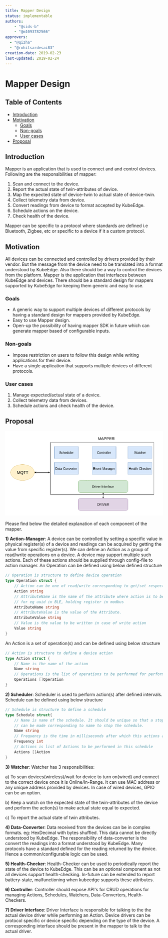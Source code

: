 ```yaml
---
title: Mapper Design
status: implementable
authors:
    - "@sids-b"
    - "@m1093782566"
approvers:
  - "@qizha"
  - "@rohitsardesai83"
creation-date: 2019-02-23
last-updated: 2019-02-24
---
```


# Mapper Design

## Table of Contents

* [Introduction](#introduction)
* [Motivation](#motivation)
  * [Goals](#goals)
  * [Non\-goals](#non-goals)
  * [User cases](#user-cases)
* [Proposal](#proposal)

## Introduction
Mapper is an application that is used to connect and and control devices. Following are the responsibilities of mapper:
1) Scan and connect to the device.
2) Report the actual state of twin-attributes of device.
3) Map the expected state of device-twin to actual state of device-twin.
4) Collect telemetry data from device.
5) Convert readings from device to format accepted by KubeEdge.
6) Schedule actions on the device.
7) Check health of the device.

Mapper can be specific to a protocol where standards are defined i.e Bluetooth, Zigbee, etc or specific to a device if it a custom protocol.

## Motivation
All devices can be connected and controlled by drivers provided by their vendor.
But the message from the device need to be translated into a format understood by KubeEdge.
Also there should be a way to control the devices from the platform. Mapper is the application that interfaces between KubeEdge and devices.
There should be a standard design for mappers supported by KubeEdge for keeping them generic and easy to use. 

### Goals
* A generic way to support multiple devices of different protocols by having a standard design for mappers provided by KubeEdge.
* Easy to use Mapper design.
* Open-up the possibility of having mapper SDK in future which can generate mapper based of configurable inputs.

### Non-goals
* Impose restriction on users to follow this design while writing applications for their device.
* Have a single application that supports multiple devices of different protocols. 

### User cases
1) Manage expected/actual state of a device.
2) Collect telemetry data from devices.
3) Schedule actions and check health of the device.

## Proposal
<img src="../images/proposals/mapper-design.png">

Please find below the detailed explanation of each component of the mapper.

**1) Action-Manager**: A device can be controlled by setting a specific value in physical register(s) of a device and readings can be acquired by getting the value from specific register(s).
We can define an Action as a group of read/write operations on a device. A device may support multiple such actions. Each of these actions should be supplied through config-file to action manager.
An Operation can be defined using below defined structure
```go
// Operation is structure to define device operation
type Operation struct {
	// Action can be one of read/write corresponding to get/set respectively
	Action string
	// AttributeName is the name of the attribute where action is to be performed.
	// for eg uuid in BLE, holding register in modbus
	AttributeName string
	// AttributeValue is the value of the Attribute.
	AttributeValue string
	// Value is the value to be written in case of write action
	Value string
}
```
An Action is a set of operation(s) and can be defined using below structure
```go
// Action is structure to define a device action
type Action struct {
	// Name is the name of the action
	Name string
	// Operations is the list of operations to be performed for performing this action
	Operations []Operation
}
```
**2) Scheduler**: Scheduler is used to perform action(s) after defined intervals. Schedule can be defined using below structure
```go
// Schedule is structure to define a schedule
type Schedule struct{
	// Name is name of the schedule. It should be unique so that a stop-chan
	// can be made corresponding to name to stop the schedule.
	Name string
	// Frequency is the time in milliseconds after which this actions are to be performed
	Frequency int 
	// Actions is list of Actions to be performed in this schedule
	Actions []Action
}
```

**3) Watcher**: Watcher has 3 responsibilities: 

a) To scan devices(wireless)/wait for device to turn on(wired) and connect to the correct device once it is Online/In-Range. It can use MAC address or any unique address provided by devices. In case of wired devices, GPIO can be an option.

b) Keep a watch on the expected state of the twin-attributes of the device and perform the action(s) to make actual state equal to expected.

c) To report the actual state of twin attributes.

**4) Data-Converter**: Data received from the devices can be in complex formats. eg: HexDecimal with bytes shuffled. This data cannot be directly understood by KubeEdge.
The responsibility of data-converter is the convert the readings into a format understood by KubeEdge.
Many protocols have a standard defined for the reading returned by the device. Hence a common/configurable logic can be used. 

**5) Health-Checker**: Health-Checker can be used to periodically report the state of the device to KubeEdge.
This can be an optional component as not all devices support health-checking. In-future can be extended to report battery-state, malfunctioning when kubeedge supports these attributes.

**6) Controller**: Controller should expose API's for CRUD operations for managing Actions, Schedules, Watchers, Data-Converters, Health-Checkers.

**7) Driver Interface**: Driver Interface is responsible for talking to the the actual device driver while performing an Action. Device drivers can be protocol specific or device specific depending on the type of the device. A corresponding interface should be present in the mapper to talk to the actual driver.

